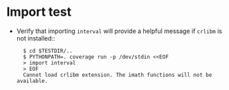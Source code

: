 Import test
===========

* Verify that importing `interval` will provide a helpful message if `crlibm` is not installed::

  ```console
    $ cd $TESTDIR/..
    $ PYTHONPATH=. coverage run -p /dev/stdin <<EOF
    > import interval
    > EOF
    Cannot load crlibm extension. The imath functions will not be available.

  ```
